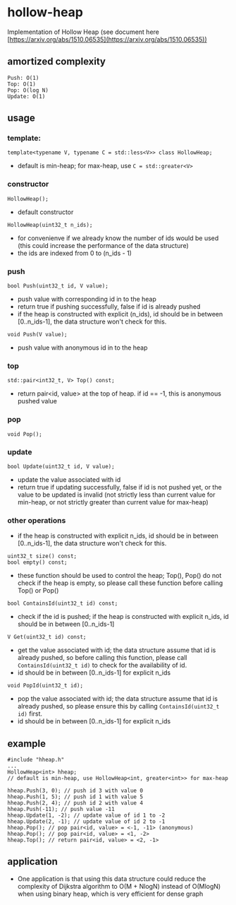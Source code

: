 # hollow-heap
Implementation of Hollow Heap (see document here [https://arxiv.org/abs/1510.06535](https://arxiv.org/abs/1510.06535))
## amortized complexity
```
Push: O(1)
Top: O(1)
Pop: O(log N)
Update: O(1)
```
## usage
### template:
```
template<typename V, typename C = std::less<V>> class HollowHeap; 
```
* default is min-heap; for max-heap, use `C = std::greater<V>`
### constructor
```
HollowHeap();
```
* default constructor
```
HollowHeap(uint32_t n_ids);
```
* for convenienve if we already know the number of ids would be used (this could increase the performance of the data structure)
* the ids are indexed from 0 to (n_ids - 1)
### push
```
bool Push(uint32_t id, V value);
```
* push value with corresponding id in to the heap
* return true if pushing successfully, false if id is already pushed
* if the heap is constructed with explicit (n_ids), id should be in between [0..n_ids-1], the data structure won't check for this.
```
void Push(V value);
```
* push value with anonymous id in to the heap
### top
```
std::pair<int32_t, V> Top() const;
```
* return pair<id, value> at the top of heap. if id == -1, this is anonymous pushed value
### pop
```
void Pop();
```
### update
```
bool Update(uint32_t id, V value);
```
* update the value associated with id
* return true if updating successfully, false if id is not pushed yet, or the value to be updated is invalid (not strictly less than current value for min-heap, or not strictly greater than current value for max-heap)
### other operations
* if the heap is constructed with explicit n_ids, id should be in between [0..n_ids-1], the data structure won't check for this.
```
uint32_t size() const;
bool empty() const;
```
* these function should be used to control the heap; Top(), Pop() do not check if the heap is empty, so please call these function before calling Top() or Pop()
```
bool ContainsId(uint32_t id) const;
```
* check if the id is pushed; if the heap is constructed with explicit n_ids, id should be in between [0..n_ids-1]
```
V Get(uint32_t id) const;
```
* get the value associated with id; the data structure assume that id is already pushed, so before calling this function, please call `ContainsId(uint32_t id)` to check for the availability of id.
* id should be in between [0..n_ids-1] for explicit n_ids
```
void PopId(uint32_t id);
```
* pop the value associated with id; the data structure assume that id is already pushed, so please ensure this by calling `ContainsId(uint32_t id)` first.
* id should be in between [0..n_ids-1] for explicit n_ids
## example
```
#include "hheap.h"
...
HollowHeap<int> hheap; 
// default is min-heap, use HollowHeap<int, greater<int>> for max-heap

hheap.Push(3, 0); // push id 3 with value 0
hheap.Push(1, 5); // push id 1 with value 5
hheap.Push(2, 4); // push id 2 with value 4
hheap.Push(-11); // push value -11
hheap.Update(1, -2); // update value of id 1 to -2
hheap.Update(2, -1); // update value of id 2 to -1
hheap.Pop(); // pop pair<id, value> = <-1, -11> (anonymous)
hheap.Pop(); // pop pair<id, value> = <1, -2>
hheap.Top(); // return pair<id, value> = <2, -1>
```
## application
* One application is that using this data structure could reduce the complexity of Dijkstra algorithm to O(M + NlogN) instead of O(MlogN) when using binary heap, which is very efficient for dense graph

